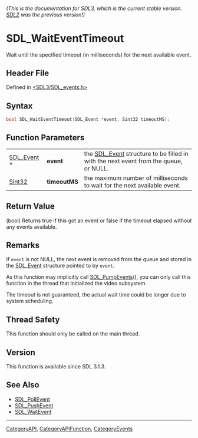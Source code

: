 ###### (This is the documentation for SDL3, which is the current stable version. [SDL2](https://wiki.libsdl.org/SDL2/) was the previous version!)
# SDL_WaitEventTimeout

Wait until the specified timeout (in milliseconds) for the next available event.

## Header File

Defined in [<SDL3/SDL_events.h>](https://github.com/libsdl-org/SDL/blob/main/include/SDL3/SDL_events.h)

## Syntax

```c
bool SDL_WaitEventTimeout(SDL_Event *event, Sint32 timeoutMS);
```

## Function Parameters

|                          |               |                                                                                                   |
| ------------------------ | ------------- | ------------------------------------------------------------------------------------------------- |
| [SDL_Event](SDL_Event) * | **event**     | the [SDL_Event](SDL_Event) structure to be filled in with the next event from the queue, or NULL. |
| [Sint32](Sint32)         | **timeoutMS** | the maximum number of milliseconds to wait for the next available event.                          |

## Return Value

(bool) Returns true if this got an event or false if the timeout elapsed
without any events available.

## Remarks

If `event` is not NULL, the next event is removed from the queue and stored
in the [SDL_Event](SDL_Event) structure pointed to by `event`.

As this function may implicitly call [SDL_PumpEvents](SDL_PumpEvents)(),
you can only call this function in the thread that initialized the video
subsystem.

The timeout is not guaranteed, the actual wait time could be longer due to
system scheduling.

## Thread Safety

This function should only be called on the main thread.

## Version

This function is available since SDL 3.1.3.

## See Also

- [SDL_PollEvent](SDL_PollEvent)
- [SDL_PushEvent](SDL_PushEvent)
- [SDL_WaitEvent](SDL_WaitEvent)

----
[CategoryAPI](CategoryAPI), [CategoryAPIFunction](CategoryAPIFunction), [CategoryEvents](CategoryEvents)

